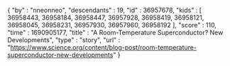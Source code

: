 {
  "by" : "nneonneo",
  "descendants" : 19,
  "id" : 36957678,
  "kids" : [ 36958443, 36958184, 36958447, 36957928, 36958419, 36958121, 36958045, 36958231, 36957930, 36957960, 36958192 ],
  "score" : 110,
  "time" : 1690905177,
  "title" : "A Room-Temperature Superconductor? New Developments",
  "type" : "story",
  "url" : "https://www.science.org/content/blog-post/room-temperature-superconductor-new-developments"
}
